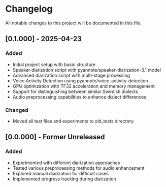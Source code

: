 # Changelog

All notable changes to this project will be documented in this file.

## [0.1.000] - 2025-04-23

### Added
- Initial project setup with basic structure
- Speaker diarization script with pyannote/speaker-diarization-3.1 model
- Advanced diarization script with multi-stage processing
- Voice Activity Detection using pyannote/voice-activity-detection
- GPU optimization with TF32 acceleration and memory management
- Support for distinguishing between similar Swedish dialects
- Audio preprocessing capabilities to enhance dialect differences

### Changed
- Moved all test files and experiments to old_tests directory

## [0.0.000] - Former Unreleased

### Added
- Experimented with different diarization approaches
- Tested various preprocessing methods for audio enhancement
- Explored manual diarization for difficult cases
- Implemented progress tracking during diarization
